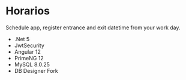 # Horarios
Schedule app, register entrance and exit datetime from your work day.

- .Net 5
- JwtSecurity
- Angular 12
- PrimeNG 12
- MySQL 8.0.25
- DB Designer Fork
